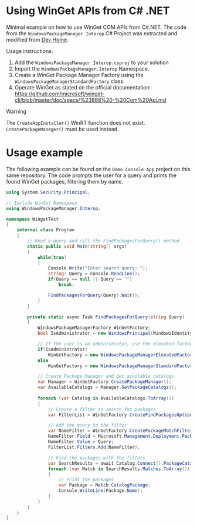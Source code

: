 # Using WinGet APIs from C# .NET
Minimal example on how to use WinGet COM APIs from C#.NET. The code from the `WindowsPackageManager Interop` C# Project was extracted and modified from [Dev Home](https://github.com/microsoft/devhome/).

Usage instructions:
1. Add the `WindowsPackageManager Interop.csproj` to your solution
2. Import the `WindowsPackageManager.Interop` Namespace.
3. Create a WinGet Package Manager Factory using the `WindowsPackageManagerStandardFactory` class.
4. Operate WinGet as stated on the official documentation: https://github.com/microsoft/winget-cli/blob/master/doc/specs/%23888%20-%20Com%20Api.md
> [!WARNING]  
> The `CreateAppInstaller()` WinRT function does not exist. `CreatePackageManager()` must be used instead.


# Usage example
The following example can be found on the `Demo Console App` project on this same repository.
The code prompts the user for a query and prints the found WinGet packages, filtering them by name.
```cs
using System.Security.Principal;

// Include WinGet Namespace
using WindowsPackageManager.Interop;

namespace WingetTest
{
    internal class Program
    {
        // Read a query and call the FindPackagesForQuery() method
        static public void Main(string[] args)
        {
            while(true)
            {
                Console.Write("Enter search query: ");
                string? Query = Console.ReadLine();
                if(Query == null || Query == "")
                    break;

                FindPackagesForQuery(Query).Wait();
            }
        }

        private static async Task FindPackagesForQuery(string Query)
        {   
            WindowsPackageManagerFactory WinGetFactory;
            bool IsAdministrator = new WindowsPrincipal(WindowsIdentity.GetCurrent()).IsInRole(WindowsBuiltInRole.Administrator);

            // If the user is an administrator, use the elevated factory. Otherwhise COM will crash
            if(IsAdministrator)
                WinGetFactory = new WindowsPackageManagerElevatedFactory();
            else
                WinGetFactory = new WindowsPackageManagerStandardFactory();

            // Create Package Manager and get available catalogs
            var Manager = WinGetFactory.CreatePackageManager();
            var AvailableCatalogs = Manager.GetPackageCatalogs();
                        
            foreach (var Catalog in AvailableCatalogs.ToArray())
            {
                // Create a filter to search for packages
                var FilterList = WinGetFactory.CreateFindPackagesOptions();

                // Add the query to the filter
                var NameFilter = WinGetFactory.CreatePackageMatchFilter();
                NameFilter.Field = Microsoft.Management.Deployment.PackageMatchField.Name;
                NameFilter.Value = Query;
                FilterList.Filters.Add(NameFilter);

                // Find the packages with the filters
                var SearchResults = await Catalog.Connect().PackageCatalog.FindPackagesAsync(FilterList);
                foreach (var Match in SearchResults.Matches.ToArray())
                {
                    // Print the packages
                    var Package = Match.CatalogPackage;
                    Console.WriteLine(Package.Name);
                }
            }
        }
    }
}

```
